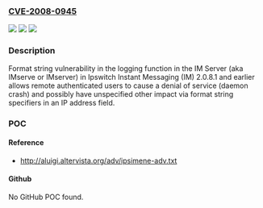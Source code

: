 ### [CVE-2008-0945](https://cve.mitre.org/cgi-bin/cvename.cgi?name=CVE-2008-0945)
![](https://img.shields.io/static/v1?label=Product&message=n%2Fa&color=blue)
![](https://img.shields.io/static/v1?label=Version&message=n%2Fa&color=blue)
![](https://img.shields.io/static/v1?label=Vulnerability&message=n%2Fa&color=brighgreen)

### Description

Format string vulnerability in the logging function in the IM Server (aka IMserve or IMserver) in Ipswitch Instant Messaging (IM) 2.0.8.1 and earlier allows remote authenticated users to cause a denial of service (daemon crash) and possibly have unspecified other impact via format string specifiers in an IP address field.

### POC

#### Reference
- http://aluigi.altervista.org/adv/ipsimene-adv.txt

#### Github
No GitHub POC found.

